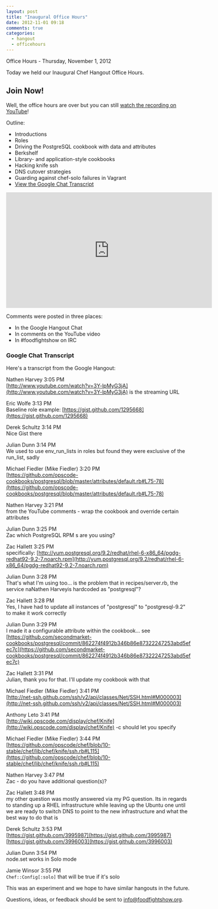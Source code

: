 ```yaml
---
layout: post
title: "Inaugural Office Hours"
date: 2012-11-01 09:18
comments: true
categories: 
  - hangout
  - officehours
---
```


Office Hours - Thursday, November 1, 2012

Today we held our Inaugural Chef Hangout Office Hours.

## Join Now!

Well, the office hours are over but you can still [watch the recording on YouTube](http://www.youtube.com/watch?v=3Y-lpMyG3jA)!

Outline:

* Introductions
* Roles
* Driving the PostgreSQL cookbook with data and attributes
* Berkshelf
* Library- and application-style cookbooks
* Hacking knife ssh
* DNS cutover strategies
* Guarding against chef-solo failures in Vagrant
* [View the Google Chat Transcript](http://foodfightshow.org/2012/11/inaugural-office-hours.html#transcript)

<iframe width="560" height="315" src="http://www.youtube.com/embed/3Y-lpMyG3jA" frameborder="0" allowfullscreen></iframe>

<!-- more -->

Comments were posted in three places:

* In the Google Hangout Chat
* In comments on the YouTube video
* In #foodfightshow on IRC

### Google Chat Transcript<a name="transcript"></a>
Here's a transcript from the Google Hangout:
 
Nathen Harvey 3:05 PM  
[http://www.youtube.com/watch?v=3Y-lpMyG3jA](http://www.youtube.com/watch?v=3Y-lpMyG3jA) is the streaming URL
  
Eric Wolfe  3:13 PM  
Baseline role example: [https://gist.github.com/1295668](https://gist.github.com/1295668)
  
Derek Schultz 3:14 PM  
Nice Gist there
  
Julian Dunn 3:14 PM  
We used to use env_run_lists in roles but found they were exclusive of the run_list, sadly
  
Michael Fiedler (Mike Fiedler)  3:20 PM  
[https://github.com/opscode-cookbooks/postgresql/blob/master/attributes/default.rb#L75-78](https://github.com/opscode-cookbooks/postgresql/blob/master/attributes/default.rb#L75-78)
  
Nathen Harvey 3:21 PM  
from the YouTube comments - wrap the cookbook and override certain attributes
  
Julian Dunn 3:25 PM  
Zac which PostgreSQL RPM  s are you using?
  
Zac Hallett 3:25 PM  
specifically: [http://yum.postgresql.org/9.2/redhat/rhel-6-x86_64/pgdg-redhat92-9.2-7.noarch.rpm](http://yum.postgresql.org/9.2/redhat/rhel-6-x86_64/pgdg-redhat92-9.2-7.noarch.rpm)
  
Julian Dunn 3:28 PM  
That's what I'm using too... is the problem that in recipes/server.rb, the service naNathen Harveyis hardcoded as "postgresql"?
  
Zac Hallett 3:28 PM  
Yes, I have had to update all instances of "postgresql" to "postgresql-9.2" to make it work correctly
  
Julian Dunn 3:29 PM  
I made it a configurable attribute within the cookbook... see [https://github.com/secondmarket-cookbooks/postgresql/commit/862274f4912b346b86e87322247253abd5efec7c](https://github.com/secondmarket-cookbooks/postgresql/commit/862274f4912b346b86e87322247253abd5efec7c)
  
Zac Hallett 3:31 PM  
Julian, thank you for that. I'll update my cookbook with that 
  
Michael Fiedler (Mike Fiedler)  3:41 PM  
[http://net-ssh.github.com/ssh/v2/api/classes/Net/SSH.html#M000003](http://net-ssh.github.com/ssh/v2/api/classes/Net/SSH.html#M000003)
  
Anthony Leto  3:41 PM  
[http://wiki.opscode.com/display/chef/Knife](http://wiki.opscode.com/display/chef/Knife)
-c should let you specify
  
Michael Fiedler (Mike Fiedler)  3:44 PM  
[https://github.com/opscode/chef/blob/10-stable/chef/lib/chef/knife/ssh.rb#L115](https://github.com/opscode/chef/blob/10-stable/chef/lib/chef/knife/ssh.rb#L115)
  
Nathen Harvey 3:47 PM  
Zac - do you have additional question(s)?
  
Zac Hallett 3:48 PM  
my other question was mostly answered via my PG question. Its in regards to standing up a RHEL infrastructure while leaving up the Ubuntu one until we are ready to switch DNS to point to the new infrastructure and what the best way to do that is
  
Derek Schultz 3:53 PM  
[https://gist.github.com/3995987](https://gist.github.com/3995987)  
[https://gist.github.com/3996003](https://gist.github.com/3996003)
  
Julian Dunn 3:54 PM  
node.set works in Solo mode
  
Jamie Winsor  3:55 PM  
```Chef::Config[:solo]```
that will be true if it's solo

This was an experiment and we hope to have similar hangouts in the future.

Questions, ideas, or feedback should be sent to [info@foodfightshow.org](mailto:info@foodfightshow.org).
